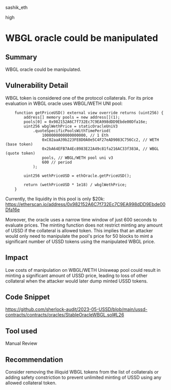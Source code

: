 sashik_eth

high

# WBGL oracle could be manipulated

## Summary

WBGL oracle could be manipulated.

## Vulnerability Detail

WBGL token is considered one of the protocol collaterals. For its price evaluation in WBGL oracle uses WBGL/WETH UNI pool:
```solidity
    function getPriceUSD() external view override returns (uint256) {
        address[] memory pools = new address[](1);
        pools[0] = 0x982152A6C7f732Ec7C9EA998dDD9Ebde00Dfa16e;
        uint256 wbglWethPrice = staticOracleUniV3
            .quoteSpecificPoolsWithTimePeriod(
                1000000000000000000, // 1 Eth
                0xC02aaA39b223FE8D0A0e5C4F27eAD9083C756Cc2, // WETH (base token)
                0x2bA64EFB7A4Ec8983E22A49c81fa216AC33f383A, // WBGL (quote token)
                pools, // WBGL/WETH pool uni v3
                600 // period
            );

        uint256 wethPriceUSD = ethOracle.getPriceUSD();

        return (wethPriceUSD * 1e18) / wbglWethPrice;
    }
```

Currently, the liquidity in this pool is only $20k:
https://etherscan.io/address/0x982152A6C7f732Ec7C9EA998dDD9Ebde00Dfa16e

Moreover, the oracle uses a narrow time window of just 600 seconds to evaluate prices. The minting function does not restrict minting any amount of USSD if the collateral is allowed token. This implies that an attacker would only need to manipulate the pool's price for 50 blocks to mint a significant number of USSD tokens using the manipulated WBGL price.

## Impact

Low costs of manipulation on WBGL/WETH Unisweap pool could result in minting a significant amount of USSD price, leading to loss of other collateral when the attacker would later dump minted USSD tokens.

## Code Snippet

https://github.com/sherlock-audit/2023-05-USSD/blob/main/ussd-contracts/contracts/oracles/StableOracleWBGL.sol#L26

## Tool used

Manual Review

## Recommendation

Consider removing the illiquid WBGL tokens from the list of collaterals or adding safety constriction to prevent unlimited minting of USSD using any allowed collateral token.